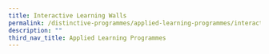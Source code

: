 ```yaml
---
title: Interactive Learning Walls
permalink: /distinctive-programmes/applied-learning-programmes/interactivelearningwalls/
description: ""
third_nav_title: Applied Learning Programmes
---
```


